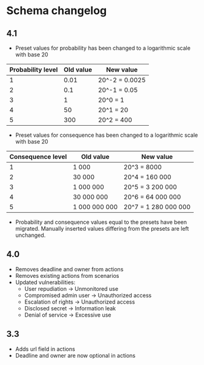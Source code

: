 # Schema changelog

## 4.1
- Preset values for probability has been changed to a logarithmic scale with base 20

| Probability level | Old value | New value      |
|-------------------|-----------|----------------|
| 1                 | 0.01      | 20^-2 = 0.0025 |
| 2                 | 0.1       | 20^-1 = 0.05   |
| 3                 | 1         | 20^0 = 1       |
| 4                 | 50        | 20^1 = 20      |
| 5                 | 300       | 20^2 = 400     |

- Preset values for consequence has been changed to a logarithmic scale with base 20

| Consequence level | Old value     | New value            |
|-------------------|---------------|----------------------|
| 1                 | 1 000         | 20^3 = 8000          |
| 2                 | 30 000        | 20^4 = 160 000       |
| 3                 | 1 000 000     | 20^5 = 3 200 000     |
| 4                 | 30 000 000    | 20^6 = 64 000 000    |
| 5                 | 1 000 000 000 | 20^7 = 1 280 000 000 |

- Probability and consequence values equal to the presets have been migrated. Manually inserted values differing from the presets are left unchanged.

## 4.0
- Removes deadline and owner from actions
- Removes existing actions from scenarios
- Updated vulnerabilities:
  - User repudiation -> Unmonitored use
  - Compromised admin user -> Unauthorized access
  - Escalation of rights -> Unauthorized access
  - Disclosed secret -> Information leak
  - Denial of service -> Excessive use

## 3.3
- Adds url field in actions
- Deadline and owner are now optional in actions


